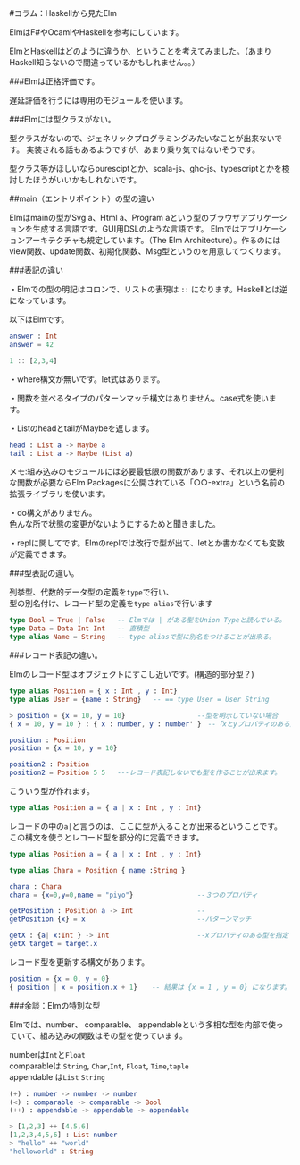 #コラム：Haskellから見たElm

ElmはF#やOcamlやHaskellを参考にしています。

ElmとHaskellはどのように違うか、ということを考えてみました。（あまりHaskell知らないので間違っているかもしれません。。）

###Elmは正格評価です。

遅延評価を行うには専用のモジュールを使います。

###Elmには型クラスがない。

型クラスがないので、ジェネリックプログラミングみたいなことが出来ないです。
実装される話もあるようですが、あまり乗り気ではないそうです。

型クラス等がほしいならpuresciptとか、scala-js、ghc-js、typescriptとかを検討したほうがいいかもしれないです。

##main（エントリポイント）の型の違い

Elmはmainの型がSvg a、Html a、Program aという型のブラウザアプリケーションを生成する言語です。GUI用DSLのような言語です。
Elmではアプリケーションアーキテクチャも規定しています。（The Elm Architecture）。作るのにはview関数、update関数、初期化関数、Msg型というのを用意してつくります。


###表記の違い

・Elmでの型の明記はコロンで、リストの表現は `::` になります。Haskellとは逆になっています。

以下はElmです。

```elm
answer : Int
answer = 42

1 :: [2,3,4]
```

・where構文が無いです。let式はあります。

・関数を並べるタイプのパターンマッチ構文はありません。case式を使います。

・ListのheadとtailがMaybeを返します。

```elm
head : List a -> Maybe a
tail : List a -> Maybe (List a)
```

メモ:組み込みのモジュールには必要最低限の関数があります、それ以上の便利な関数が必要ならElm Packagesに公開されている「○○-extra」という名前の拡張ライブラリを使います。

・do構文がありません。  
色んな所で状態の変更がないようにするためと聞きました。

・replに関してです。Elmのreplでは改行で型が出て、letとか書かなくても変数が定義できます。


###型表記の違い。

列挙型、代数的データ型の定義を`type`で行い、  
型の別名付け、レコード型の定義を`type alias`で行います

```elm
type Bool = True | False   -- Elmでは | がある型をUnion Typeと読んでいる。
type Data = Data Int Int   -- 直積型
type alias Name = String   -- type aliasで型に別名をつけることが出来る。
```

###レコード表記の違い。

Elmのレコード型はオブジェクトにすこし近いです。(構造的部分型？)

```elm
type alias Position = { x : Int , y : Int}  
type alias User = {name : String}   -- == type User = User String

> position = {x = 10, y = 10}                  --型を明示していない場合
{ x = 10, y = 10 } : { x : number, y : number' }　--「xとyプロパティのある型」みたいなあつかい

position : Position
position = {x = 10, y = 10}  

position2 : Position
position2 = Position 5 5   ---レコード表記しないでも型を作ることが出来ます。
```


こういう型が作れます。

```elm
type alias Position a = { a | x : Int , y : Int}

```

レコードの中の`a|`と言うのは、ここに型が入ることが出来るということです。
この構文を使うとレコード型を部分的に定義できます。

```elm
type alias Position a = { a | x : Int , y : Int}

type alias Chara = Position { name :String }

chara : Chara
chara = {x=0,y=0,name = "piyo"}                --３つのプロパティ

getPosition : Position a -> Int                --
getPosition {x} = x                            --パターンマッチ

getX : {a| x:Int } -> Int                      --xプロパティのある型を指定
getX target = target.x

```

レコード型を更新する構文があります。

```elm
position = {x = 0, y = 0}
{ position | x = position.x + 1}　  -- 結果は {x = 1 , y = 0} になります。 x = x + 1 みたいなものです。
```

###余談：Elmの特別な型

Elmでは、number、 comparable、 appendableという多相な型を内部で使っていて、組み込みの関数はその型を使っています。

numberは`Int`と`Float`  
comparableは `String`, `Char`,`Int`, `Float`, `Time`,`taple`  
appendable は`List` `String`  

```elm
(+) : number -> number -> number
(<) : comparable -> comparable -> Bool
(++) : appendable -> appendable -> appendable
```

```elm
> [1,2,3] ++ [4,5,6]
[1,2,3,4,5,6] : List number
> "hello" ++ "world"
"helloworld" : String
```
